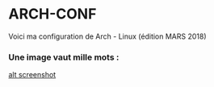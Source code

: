 # ARCH-CONF

Voici ma configuration de Arch - Linux (édition MARS 2018)

### Une image vaut mille mots :

[alt screenshot](https://github.com/notarock/arch-conf/raw/master/src/screenshot.png)
